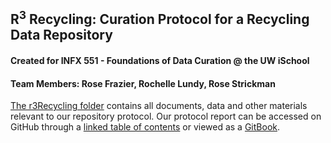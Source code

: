 ## R<sup>3</sup> Recycling: Curation Protocol for a Recycling Data Repository
#### Created for INFX 551 - Foundations of Data Curation @ the UW iSchool
#### Team Members:  Rose Frazier, Rochelle Lundy, Rose Strickman

[The r3Recycling folder](r3Recycling) contains all documents, data and other materials relevant to our repository protocol. Our protocol report can be accessed on GitHub through a [linked table of contents](r3Recycling/protocolReport/readme.md) or viewed as a [GitBook](https://rochellelundy.gitbooks.io/r3-recycling-repository/content/).
